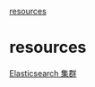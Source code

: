 [resources](#resources)

# resources

[Elasticsearch 集群](http://beckjin.com/2018/05/19/es-cluster/?hmsr=toutiao.io&utm_medium=toutiao.io&utm_source=toutiao.io)<br>
